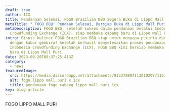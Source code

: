 ```yaml
---
draft: true
author: ICX
title: Pendanaan Selesai, FOGO Brazilian BBQ Segera Buka di Lippo Mall Puri
metaTitle: " FOGO BBQ: Pendaan Selesai, Bersiap Buka di Lippo Mall Puri"
metaDescription: FOGO BBQ, setelah sukses dalam pendanaan melalui Indonesia
  Crowdfunding Exchange (ICX), siap membuka cabang baru di Lippo Mall Puri.
intro: Bisnis kuliner FOGO Brazilian BBQ siap untuk menyapa pecinta daging
  dengan kabar gembira! Setelah berhasil menyelesaikan proses pendanaan melalui
  Indonesia Crowdfunding Exchange (ICX), FOGO BBQ kini bersiap membuka cabang
  baru di Lippo Mall Puri.
date: 2023-09-20T08:37:25.413Z
category:
  - news
featuredImage:
  src: https://media.discordapp.net/attachments/913378897113010207/1153969028566618164/ICX_banner-blog_5.png?width=981&height=655
  alt: fogo lippo mall puri x icx
  title: pendanaan fogo cabang lippo mall puri icx
key: blog-article
---
```

F﻿OGO LIPPO MALL PURI